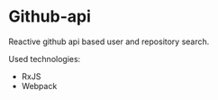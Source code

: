# Github-api
Reactive github api based user and repository search.

Used technologies:
- RxJS
- Webpack